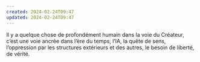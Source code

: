 ```yaml
---
created: 2024-02-24T09:47
updated: 2024-02-24T09:47
---
```

Il y a quelque chose de profondément humain dans la voie du Créateur, c’est une voie ancrée dans l’ère du temps, l’IA, la quête de sens, l’oppression par les structures extérieurs et des autres, le besoin de liberté, de vérité.